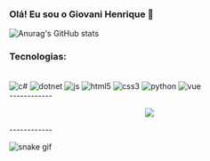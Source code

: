 ### Olá! Eu sou o Giovani Henrique 🤙
![Anurag's GitHub stats](https://github-readme-stats.vercel.app/api?username=Giovani19Leonel&show_icons=true&theme=highcontrast)

### Tecnologias:
<div style="display:inline_block"><br/>
    <img align="center" alt="c#" src="https://img.shields.io/badge/C%23-239120?style=for-the-badge&logo=c-sharp&logoColor=white">
    <img align="center" alt="dotnet" src="https://img.shields.io/badge/.NET-5C2D91?style=for-the-badge&logo=.net&logoColor=white">
    <img align="center" alt="js" src="https://img.shields.io/badge/JavaScript-F7DF1E?style=for-the-badge&logo=javascript&logoColor=black">
    <img align="center" alt="html5" src="https://img.shields.io/badge/HTML5-E34F26?style=for-the-badge&logo=html5&logoColor=white">
    <img align="center" alt="css3" src="https://img.shields.io/badge/CSS3-1572B6?style=for-the-badge&logo=css3&logoColor=white">
    <img align="center" alt="python" src="https://img.shields.io/badge/Python-14354C?style=for-the-badge&logo=python&logoColor=white">
    <img align="center" alt="vue" src="https://img.shields.io/badge/Vue.js-35495E?style=for-the-badge&logo=vue.js&logoColor=4FC08D">
    </div>
------------
   <p align="center">   <img alingn="center" src="https://profile-counter.glitch.me/Giovani19leonel/count.svg" /></p>
------------

![snake gif](https://github.com/Giovani19leonel/Giovani19leonel/blob/output/github-contribution-grid-snake.svg)
